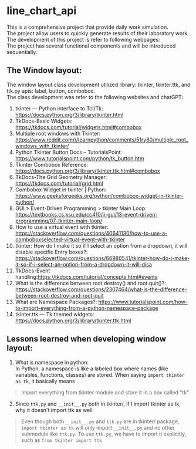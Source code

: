 # line_chart_api <br >
This is a comprehensive project that provide daily work simulation. <br >
The project allow users to quickly generate results of their laboratory work. <br >
The development of this project is refer to following webpages: <br >
The project has several functional components and will be introduced sequentially. <br >

## The Window layout:
The window layout class development utilized library: tkinter, tkinter.ttk, and ttk.py apis: label, button, combobox.<br >
The class development was refer to the following websites and chatGPT: <br >
1. tkinter — Python interface to Tcl/Tk: https://docs.python.org/3/library/tkinter.html<br >
2. TkDocs-Basic Widgets: https://tkdocs.com/tutorial/widgets.html#combobox<br >
3. Multiple root windows with Tkinter: https://www.reddit.com/r/learnpython/comments/51ry80/multiple_root_windows_with_tkinter/<br >
4. Python Tkinter Button Docs – TutorialsPoint: https://www.tutorialspoint.com/python/tk_button.htm<br >
5. Tkinter Combobox Reference: https://docs.python.org/3/library/tkinter.ttk.html#combobox<br >
6. TkDocs-The Grid Geometry Manager: https://tkdocs.com/tutorial/grid.html<br >
7. Combobox Widget in tkinter | Python: https://www.geeksforgeeks.org/python/combobox-widget-in-tkinter-python/<br >
8. GUI > Event-Driven Programming > tkinter Main Loop: https://textbooks.cs.ksu.edu/cc410/ii-gui/13-event-driven-programming/07-tkinter-main-loop/<br >
9. How to use a <ComboboxSelected> virtual event with tkinter: https://stackoverflow.com/questions/40641130/how-to-use-a-comboboxselected-virtual-event-with-tkinter <br >
10. tkinter: How do I make it so if I select an option from a dropdown, it will disable specific Entry boxes?: https://stackoverflow.com/questions/66980541/tkinter-how-do-i-make-it-so-if-i-select-an-option-from-a-dropdown-it-will-disa<br >
11. TkDocs-Event handling:https://tkdocs.com/tutorial/concepts.html#events<br >
12. What is the difference between root.destroy() and root.quit()?: https://stackoverflow.com/questions/2307464/what-is-the-difference-between-root-destroy-and-root-quit<br >
13. What are Namespace Packages?: https://www.tutorialspoint.com/how-to-import-everything-from-a-python-namespace-package <br >
14. tkinter.ttk — Tk themed widgets: https://docs.python.org/3/library/tkinter.ttk.html<br >

## Lessons learned when developing window layout:
1. What is namespace in python: <br >
In Python, a namespace is like a labeled box where names (like variables, functions, classes) are stored. When saying `import tkinter as tk`, it basically means <br >
> Import everything from tkinter module and store it in a box called "tk" <br >

2. Since `ttk.py` and `__init__.py` both in tkinter/, if I import tkinter as tk, why it doesn't import ttk as well: <br >
> Even though both `__init__.py` and `ttk.py` are in tkinter/ package, `import tkinter as tk` will only import `__init__.py` and no other submodule like `ttk.py`. To use `ttk.py`, we have to import it explicitly, such as `from tkinter import ttk`<br >
